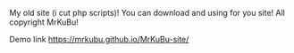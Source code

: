 My old site (i cut php scripts)!
You can download and using for you site!
All copyright MrKuBu!

Demo link
https://mrkubu.github.io/MrKuBu-site/
